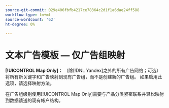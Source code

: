 ```yaml
---
source-git-commit: 029e406fbfb4217ce78364c2d1f1a6dae24ff588
workflow-type: tm+mt
source-wordcount: '62'
ht-degree: 0%

---
```

# 文本广告模板 — 仅广告组映射

**[!UICONTROL Map Only]：** （除[!DNL Yandex]之外的所有广告网络；可选）将所有新关键字和广告映射到现有广告组，而不是创建新的广告组。 如果启用此选项，请选择映射方法。

在广告组级别使用[!UICONTROL Map Only]需要与产品分类紧密联系并轻松映射到数据馈送的现有帐户结构。
